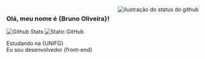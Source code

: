 <img align='right' src="https://github-readme-stats.vercel.app/api?username=1Kronovi1&show_icons=true&title_color=783c00&text_color=af552e&icon_color=783c00&bg_color=f8efd4&cache_seconds=2300" alt="ilustração do status do github">

### Olá, meu nome é {Bruno Oliveira}!

<img src="https://img.shields.io/static/v1?label=Overview&message=BRUNO&color=f8efd4&style=for-the-badge&logo=GitHub" alt="Static GitHub">

 <img align="left" src="https://github-readme-stats.vercel.app/api/top-langs/?username=1Kronovi1&theme=dark&hide_border=false&include_all_commits=true&count_private=true&layout=compact" alt="Github Stats"/>

<p>Estudando na {UNIFG}<br/> Eu sou desenvolvedor {front-end}</p>
